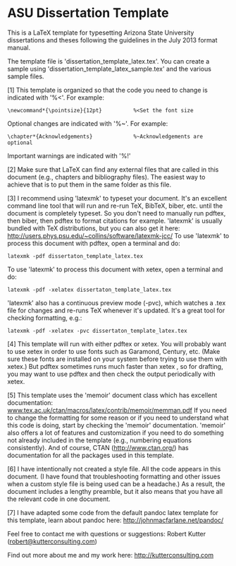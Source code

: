 ASU Dissertation Template
=========================

This is a LaTeX template for typesetting Arizona State University dissertations and theses 
following the guidelines in the July 2013 format manual. 

The template file is 'dissertation_template_latex.tex'. You can create a sample using 
'dissertation_template_latex_sample.tex' and the various sample files. 

[1] This template is organized so that the code you need to change is indicated 
with '%<'. For example: 

    \newcommand*{\pointsize}{12pt}          %<Set the font size

Optional changes are indicated with '%~'. For example: 

    \chapter*{Acknowledgements}             %~Acknowledgements are optional

Important warnings are indicated with '%!'  

[2] Make sure that LaTeX can find any external files that are called in this document 
(e.g., chapters and bibliography files). The easiest way to achieve that is to put them 
in the same folder as this file.

[3] I recommend using 'latexmk' to typeset your document. It's an excellent command line 
tool that will run and re-run TeX, BibTeX, biber, etc. until the document is completely
typeset. So you don't need to manually run pdftex, then biber, then pdftex to format
citations for example. 'latexmk' is usually bundled with TeX distributions, but you 
can also get it here: http://users.phys.psu.edu/~collins/software/latexmk-jcc/
To use 'latexmk' to process this document with pdftex, open a terminal and do: 

    latexmk -pdf dissertaton_template_latex.tex

To use 'latexmk' to process this document with xetex, open a terminal and do: 

    latexmk -pdf -xelatex dissertaton_template_latex.tex

'latexmk' also has a continuous preview mode (-pvc), which watches a .tex file for 
changes and re-runs TeX whenever it's updated. It's a great tool for checking 
formatting, e.g.: 

    latexmk -pdf -xelatex -pvc dissertaton_template_latex.tex

[4] This template will run with either pdftex or xetex. You will probably want to use
xetex in order to use fonts such as Garamond, Century, etc. (Make sure these fonts are 
installed on your system before trying to use them with xetex.) But pdftex sometimes 
runs much faster than xetex , so for drafting, you may want to use pdftex and then 
check the output periodically with xetex. 

[5] This template uses the 'memoir' document class which has excellent documentation: 
www.tex.ac.uk/ctan/macros/latex/contrib/memoir/memman.pdf
If you need to change the formatting for some reason or if you need to understand 
what this code is doing, start by checking the 'memoir' documentation. 'memoir' also 
offers a lot of features and customization if you need to do something not already
included in the template (e.g., numbering equations consistently). And of course, CTAN
(http://www.ctan.org/) has documentation for all the packages used in this template. 

[6] I have intentionally not created a style file. All the code appears in this 
document. (I have found that troubleshooting formatting and other issues when a custom
style file is being used can be a headache.) As a result, the document includes a 
lengthy preamble, but it also means that you have all the relevant code in one document.  

[7] I have adapted some code from the default pandoc latex template for this template,
learn about pandoc here: http://johnmacfarlane.net/pandoc/

Feel free to contact me with questions or suggestions: 
Robert Kutter (robert@kutterconsulting.com)

Find out more about me and my work here: http://kutterconsulting.com
